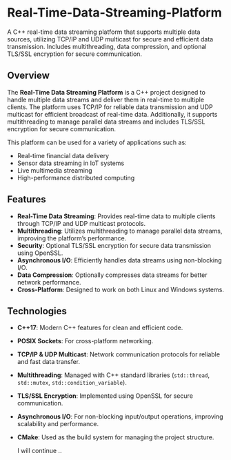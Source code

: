 # Real-Time-Data-Streaming-Platform
A C++ real-time data streaming platform that supports multiple data sources, utilizing TCP/IP and UDP multicast for secure and efficient data transmission. Includes multithreading, data compression, and optional TLS/SSL encryption for secure communication.

## Overview
The **Real-Time Data Streaming Platform** is a C++ project designed to handle multiple data streams and deliver them in real-time to multiple clients. The platform uses TCP/IP for reliable data transmission and UDP multicast for efficient broadcast of real-time data. Additionally, it supports multithreading to manage parallel data streams and includes TLS/SSL encryption for secure communication.

This platform can be used for a variety of applications such as:
- Real-time financial data delivery
- Sensor data streaming in IoT systems
- Live multimedia streaming
- High-performance distributed computing

## Features
- **Real-Time Data Streaming**: Provides real-time data to multiple clients through TCP/IP and UDP multicast protocols.
- **Multithreading**: Utilizes multithreading to manage parallel data streams, improving the platform’s performance.
- **Security**: Optional TLS/SSL encryption for secure data transmission using OpenSSL.
- **Asynchronous I/O**: Efficiently handles data streams using non-blocking I/O.
- **Data Compression**: Optionally compresses data streams for better network performance.
- **Cross-Platform**: Designed to work on both Linux and Windows systems.

## Technologies
- **C++17**: Modern C++ features for clean and efficient code.
- **POSIX Sockets**: For cross-platform networking.
- **TCP/IP & UDP Multicast**: Network communication protocols for reliable and fast data transfer.
- **Multithreading**: Managed with C++ standard libraries (`std::thread`, `std::mutex`, `std::condition_variable`).
- **TLS/SSL Encryption**: Implemented using OpenSSL for secure communication.
- **Asynchronous I/O**: For non-blocking input/output operations, improving scalability and performance.
- **CMake**: Used as the build system for managing the project structure.

  I will continue .. 
